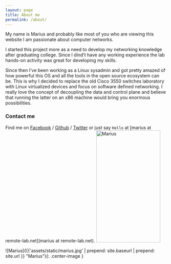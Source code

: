 ```yaml
---
layout: page
title: About me
permalink: /about/
---
```


My name is Marius and probably like most of you who are viewing this website I am passionate about computer networks.

I started this project more as a need to develop my networking knowledge after graduating college. Since I dind’t have any working experience the lab hands-on activity was great for developing my skills.

Since then I’ve been working as a Linux sysadmin and got pretty amazed of how powerful this OS and all the tools in the open source ecosystem can be. This is why I decided to replace the old Cisco 3550 switches laboratory with Linux virtualized devices and focus on software defined networking. I really love the concept of decoupling the data and control plane and believe that running the latter on an x86 machine would bring you enormous possibilities.

### Contact me

Find me on [Facebook][facebook] / [Github][github] / [Twitter][Twitter] or just say `Hello` at 
[marius at remote-lab.net](marius at remote-lab.net).
<img src="{{'assets/static/marius.jpg' | prepend: site.baseurl | prepend: site.url }}" alt="Marius" width="200" height="350"/>

![Marius]({{'assets/static/marius.jpg' | prepend: site.baseurl | prepend: site.url }} "Marius"){: .center-image }

[tf]: http://template-factory.nl
[m]: http://mearch.com
[pw]: http://processwire.com
[pwf]: http://processwire.com/talk
[jekyll]: http://jekyllrb.com
[github]: https://github.com/remoteur
[twitter]: https://twitter.com/remoteur
[facebook]: https://www.facebook.com/marius.catalin.31542

